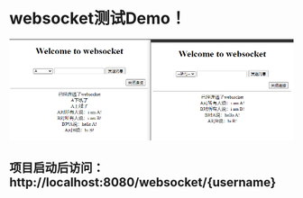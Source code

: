 # websocket测试Demo！


![img.png](src/main/resources/image/img.png)

## 项目启动后访问： http://localhost:8080/websocket/{username}
